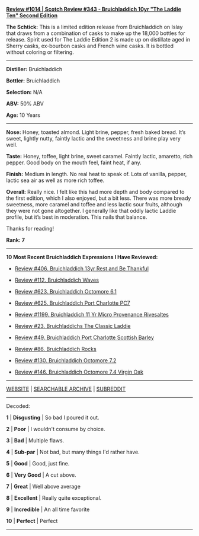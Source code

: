 
[**Review #1014 | Scotch Review #343 - Bruichladdich 10yr "The Laddie Ten" Second Edition**]( https://t8ke.review/review-1014-bruichladdich-the-laddie-10-second-edition/)

**The Schtick:** This is a limited edition release from Bruichladdich on Islay that draws from a combination of casks to make up the 18,000 bottles for release. Spirit used for The Laddie Edition 2 is made up on distillate aged in Sherry casks, ex-bourbon casks and French wine casks. It is bottled without coloring or filtering. 

-----

**Distiller:** Bruichladdich

**Bottler:** Bruichladdich

**Selection:** N/A

**ABV:**  50% ABV

**Age:** 10 Years 

-----

**Nose:**  Honey, toasted almond. Light brine, pepper, fresh baked bread. It’s sweet, lightly nutty, faintly lactic and the sweetness and brine play very well.

**Taste:** Honey, toffee, light brine, sweet caramel. Faintly lactic, amaretto, rich pepper. Good body on the mouth feel, faint heat, if any.

**Finish:** Medium in length. No real heat to speak of. Lots of vanilla, pepper, lactic sea air as well as more rich toffee.

**Overall:** Really nice. I felt like this had more depth and body compared to the first edition, which I also enjoyed, but a bit less. There was more bready sweetness, more caramel and toffee and less lactic sour fruits, although they were not gone altogether. I generally like that oddly lactic Laddie profile, but it’s best in moderation. This nails that balance.

Thanks for reading!

**Rank: 7**

----- 

**10 Most Recent Bruichladdich Expressions I Have Reviewed:** 

- [Review #406. Bruichladdich 13yr Rest and Be Thankful]( https://t8ke.review/review-406-bruichladdich-rest-and-be-thankful-13yr/) 

- [Review #112. Bruichladdich Waves]( https://t8ke.review/review-112-bruichladdich-waves/) 

- [Review #623. Bruichladdich Octomore 6.1]( https://t8ke.review/review-623-bruichladdich-octomore-61/) 

- [Review #625. Bruichladdich Port Charlotte PC7]( https://t8ke.review/review-625-bruichladdich-port-charlotte-pc7/) 

- [Review #1199. Bruichladdich 11 Yr Micro Provenance Rivesaltes]( https://t8ke.review/review-1199-bruichladdich-11-yr-micro-provenance-riveslates) 

- [Review #23. Bruichladdichs The Classic Laddie]( https://t8ke.review/review-23-bruichladdich-the-classic-laddie-scottish-barley/) 

- [Review #49. Bruichladdich Port Charlotte Scottish Barley]( https://t8ke.review/review-49-bruichladdich-port-charlotte-scottish-barley/) 

- [Review #86. Bruichladdich Rocks]( https://t8ke.review/review-86-bruichladdich-rocks/) 

- [Review #130. Bruichladdich Octomore 7.2]( https://t8ke.review/review-130-octomore-72/) 

- [Review #146. Bruichladdich Octomore 7.4 Virgin Oak]( https://t8ke.review/review-146-bruichladdich-octomore-74/) 

-----

[WEBSITE](https://t8ke.review) | [SEARCHABLE ARCHIVE](https://t8ke.review/review-archive/) | [SUBREDDIT](https://reddit.com/r/t8kereviews)

-----

Decoded:

**1** | **Disgusting** | So bad I poured it out.

**2** | **Poor** | I wouldn't consume by choice.

**3** | **Bad** | Multiple flaws.

**4** | **Sub-par** | Not bad, but many things I'd rather have.

**5** | **Good** | Good, just fine.

**6** | **Very Good** | A cut above.

**7** | **Great** | Well above average

**8** | **Excellent** | Really quite exceptional.

**9** | **Incredible** | An all time favorite

**10** | **Perfect** | Perfect

----

